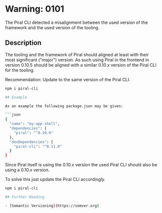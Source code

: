 # Warning: 0101

The Piral CLI detected a misalignment between the used version of the framework and the used version of the tooling.

## Description

The tooling and the framework of Piral should aligned at least with their most significant ("major") version. As such
using Piral in the frontend in version 0.10.5 should be aligned with a similar 0.10.x version of the Piral CLI for the
tooling.

Recommendation: Update to the same version of the Piral CLI.

```sh
npm i piral-cli

## Example

As an example the following package.json may be given:

```json
{
  "name": "my-app-shell",
  "dependencies": {
    "piral": "^0.10.0"
  },
  "devDependencies": {
    "piral-cli": "^0.11.0"
  }
}
```

Since Piral itself is using the 0.10.x version the used Piral CLI should also be using a 0.10.x version.

To solve this just update the Piral CLI accordingly.

```sh
npm i piral-cli

## Further Reading

- [Semantic Versioning](https://semver.org)
